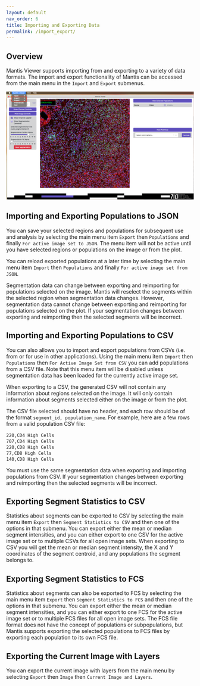 ```yaml
---
layout: default
nav_order: 6
title: Importing and Exporting Data
permalink: /import_export/
---
```


## Overview 

Mantis Viewer supports importing from and exporting to a variety of data formats. The import and export functionality of Mantis can be accessed from the main menu in the `Import` and `Export` submenus.

![Import and Export Submenus](images/import_export_menu.png)

## Importing and Exporting Populations to JSON

You can save your selected regions and populations for subsequent use and analysis by selecting the main menu item `Export` then `Populations` and finally `For active image set to JSON`. The menu item will not be active until you have selected regions or populations on the image or from the plot.

You can reload exported populations at a later time by selecting the main menu item `Import` then `Populations` and finally `For active image set from JSON`.

Segmentation data can change between exporting and reimporting for populations selected on the image. Mantis will reselect the segments within the selected region when segmentation data changes. However, segmentation data cannot change between exporting and reimporting for populations selected on the plot. If your segmentation changes between exporting and reimporting then the selected segments will be incorrect.

## Importing and Exporting Populations to CSV

You can also allows you to import and export populations from CSVs (i.e. from or for use in other applications). Using the main menu item `Import` then `Populations` then `For Active Image Set from CSV` you can add populations from a CSV file. Note that this menu item will be disabled unless segmentation data has been loaded for the currently active image set.

When exporting to a CSV, the generated CSV will not contain any information about regions selected on the image. It will only contain information about segments selected either on the image or from the plot.

The CSV file selected should have no header, and each row should be of the format `segment_id, population_name`. For example, here are a few rows from a valid population CSV file:

```
220,CD4 High Cells
707,CD4 High Cells
220,CD8 High Cells
77,CD8 High Cells
140,CD8 High Cells
```

You must use the same segmentation data when exporting and importing populations from CSV. If your segmentation changes between exporting and reimporting then the selected segments will be incorrect.

## Exporting Segment Statistics to CSV

Statistics about segments can be exported to CSV by selecting the main menu item `Export` then `Segment Statistics to CSV` and then one of the options in that submenu. You can export either the mean or median segment intensities, and you can either export to one CSV for the active image set or to multiple CSVs for all open image sets. When exporting to CSV you will get the mean or median segment intensity, the X and Y coordinates of the segment centroid, and any populations the segment belongs to.

## Exporting Segment Statistics to FCS

Statistics about segments can also be exported to FCS by selecting the main menu item `Export` then `Segment Statistics to FCS` and then one of the options in that submenu. You can export either the mean or median segment intensities, and you can either export to one FCS for the active image set or to multiple FCS files for all open image sets. The FCS file format does not have the concept of populations or subpopulations, but Mantis supports exporting the selected populations to FCS files by exporting each population to its own FCS file.

## Exporting the Current Image with Layers

You can export the current image with layers from the main menu by selecting `Export` then `Image` then `Current Image and Layers`.
